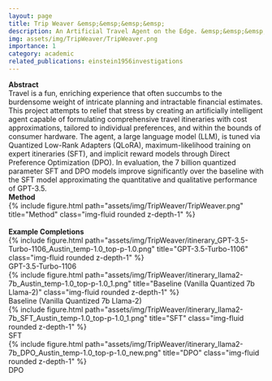 ```yaml
---
layout: page
title: Trip Weaver &emsp;&emsp;&emsp;&emsp;
description: An Artificial Travel Agent on the Edge. &emsp;&emsp;&emsp;&emsp;&emsp;&emsp;&emsp;&emsp;
img: assets/img/TripWeaver/TripWeaver.png
importance: 1
category: academic
related_publications: einstein1956investigations
---
```

<div class="caption">
    <b>Abstract</b>
</div>
Travel is a fun, enriching experience that often succumbs to the burdensome weight of intricate planning and intractable financial estimates. This project attempts to relief that stress by creating an artificially intelligent agent capable of formulating comprehensive travel itineraries with cost approximations, tailored to individual preferences, and within the bounds of consumer hardware. The agent, a large language model (LLM), is tuned via Quantized Low-Rank Adapters (QLoRA), maximum-likelihood training on expert itineraries (SFT), and implicit reward models through Direct Preference Optimization (DPO). In evaluation, the 7 billion quantized parameter SFT and DPO models improve significantly over the baseline with the SFT model approximating the quantitative and qualitative performance of GPT-3.5.

<div class="caption">
    <b>Method</b>
    <div class="image">
    {% include figure.html path="assets/img/TripWeaver/TripWeaver.png" title="Method" class="img-fluid rounded z-depth-1" %}
    </div>​
</div>

<div class="caption">
    <b>Example Completions</b>
</div>
<div class="row">
    <div class="col-sm mt-3 mt-md-0">
        {% include figure.html path="assets/img/TripWeaver/itinerary_GPT-3.5-Turbo-1106_Austin_temp-1.0_top-p-1.0.png" title="GPT-3.5-Turbo-1106" class="img-fluid rounded z-depth-1" %}
        <div class="caption">
            GPT-3.5-Turbo-1106
        </div>
    </div>
    <div class="col-sm mt-3 mt-md-0">
        {% include figure.html path="assets/img/TripWeaver/itinerary_llama2-7b_Austin_temp-1.0_top-p-1.0_1.png" title="Baseline (Vanilla Quantized 7b Llama-2)" class="img-fluid rounded z-depth-1" %}
        <div class="caption">
            Baseline (Vanilla Quantized 7b Llama-2)
        </div>
    </div>
</div>
<div class="row">
    <div class="col-sm mt-3 mt-md-0">
        {% include figure.html path="assets/img/TripWeaver/itinerary_llama2-7b_SFT_Austin_temp-1.0_top-p-1.0_1.png" title="SFT" class="img-fluid rounded z-depth-1" %}
        <div class="caption">
            SFT
        </div>
    </div>
    <div class="col-sm mt-3 mt-md-0">
        {% include figure.html path="assets/img/TripWeaver/itinerary_llama2-7b_DPO_Austin_temp-1.0_top-p-1.0_new.png" title="DPO" class="img-fluid rounded z-depth-1" %}
        <div class="caption">
            DPO
        </div>
    </div>
</div>

